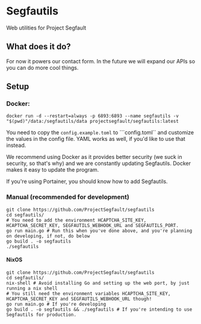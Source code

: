 # Segfautils
Web utilities for Project Segfault

## What does it do?
For now it powers our contact form. In the future we will expand our APIs so you can do more cool things.

## Setup

### Docker:
```
docker run -d --restart=always -p 6893:6893 --name segfautils -v "$(pwd)"/data:/segfautils/data projectsegfault/segfautils:latest
```
You need to copy the ``config.example.toml`` to ```config.toml`` and customize the values in the config file. YAML works as well, if you'd like to use that instead.

We recommend using Docker as it provides better security (we suck in security, so that's why) and we are constantly updating Segfautils. Docker makes it easy to update the program.

If you're using Portainer, you should know how to add Segfautils.

### Manual (recommended for development)
```
git clone https://github.com/ProjectSegfault/segfautils
cd segfautils/
# You need to add the environment HCAPTCHA_SITE_KEY, HCAPTCHA_SECRET_KEY, SEGFAUTILS_WEBHOOK_URL and SEGFAUTILS_PORT.
go run main.go # Run this when you've done above, and you're planning on developing, if not, do below
go build . -o segfautils
./segfautils
```
#### NixOS
```
git clone https://github.com/ProjectSegfault/segfautils
cd segfautils/
nix-shell # Avoid installing Go and setting up the web port, by just running a nix shell
# You still need the environment variables HCAPTCHA_SITE_KEY, HCAPTCHA_SECRET_KEY and SEGFAUTILS_WEBHOOK_URL though!
go run main.go # If you're developing
go build . -o segfautils && ./segfautils # If you're intending to use Segfautils for production.
```
